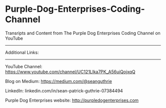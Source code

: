 # Purple-Dog-Enterprises-Coding-Channel
Transripts and Content from The Purple Dog Enterprises Coding Channel on YouTube


*****************
Additional Links:
*****************

YouTube Channel: https://www.youtube.com/channel/UC121Llka7PK_A56uiQojxqQ

Blog on Medium:  https://medium.com/@seanguthrie

LinkedIn: linkedin.com/in/sean-patrick-guthrie-07384494

Purple Dog Enterprises website: http://purpledogenterprises.com
